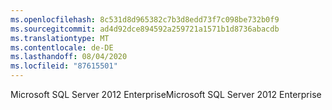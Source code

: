 ```yaml
---
ms.openlocfilehash: 8c531d8d965382c7b3d8edd73f7c098be732b0f9
ms.sourcegitcommit: ad4d92dce894592a259721a1571b1d8736abacdb
ms.translationtype: MT
ms.contentlocale: de-DE
ms.lasthandoff: 08/04/2020
ms.locfileid: "87615501"
---
```

<span data-ttu-id="c195d-101">Microsoft SQL Server 2012 Enterprise</span><span class="sxs-lookup"><span data-stu-id="c195d-101">Microsoft SQL Server 2012 Enterprise</span></span>
